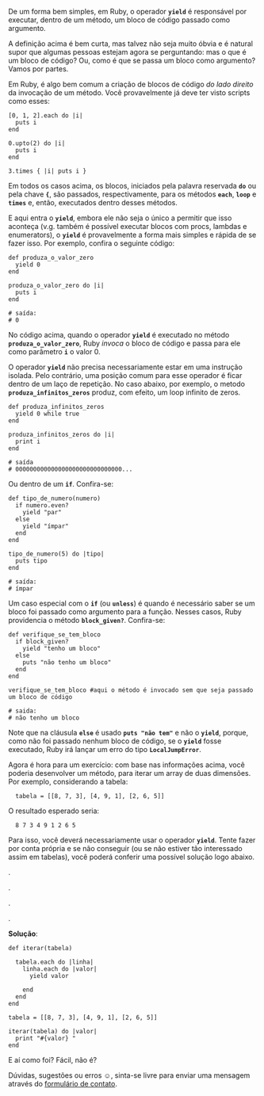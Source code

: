 De um forma bem simples, em Ruby, o operador **`yield`** é responsável por executar, dentro de um método, um bloco de código passado como argumento.

A definição acima é bem curta, mas talvez não seja muito óbvia e é natural supor que algumas pessoas estejam agora se perguntando: mas o que é um bloco de código? Ou, como é que se passa um bloco como argumento? Vamos por partes. 

Em Ruby, é algo bem comum a criação de blocos de código _do lado direito_ da invocação de um método. Você provavelmente já deve ter visto scripts como esses:

```
[0, 1, 2].each do |i|
  puts i
end

0.upto(2) do |i|
  puts i
end

3.times { |i| puts i }

```

Em todos os casos acima, os blocos, iniciados pela palavra reservada **`do`** ou pela chave **`{`**, são passados, respectivamente, para os métodos **`each`**, **`loop`** e **`times`** e, então, executados dentro desses métodos.

E aqui entra o **`yield`**, embora ele não seja o único a permitir que isso aconteça (v.g. também é possível executar blocos com procs, lambdas e enumerators), o **`yield`** é provavelmente a forma mais simples e rápida de se fazer isso. Por exemplo, confira o seguinte código:

```
def produza_o_valor_zero
  yield 0    
end

produza_o_valor_zero do |i|
  puts i
end

# saída:
# 0  
```

No código acima, quando o operador **`yield`** é executado no método **`produza_o_valor_zero`**, Ruby _invoca_ o bloco de código e passa para ele como parâmetro **`i`** o valor 0.

O operador **`yield`** não precisa necessariamente estar em uma instrução isolada. Pelo contrário, uma posição comum para esse operador é ficar dentro de um laço de repetição. No caso abaixo, por exemplo, o metodo **`produza_infinitos_zeros`** produz, com efeito, um loop infinito de zeros.

```
def produza_infinitos_zeros 
  yield 0 while true
end

produza_infinitos_zeros do |i|
  print i
end

# saída
# 000000000000000000000000000000...
```

Ou dentro de um **`if`**. Confira-se:

```
def tipo_de_numero(numero)
  if numero.even?
    yield "par"
  else
    yield "ímpar"
  end
end

tipo_de_numero(5) do |tipo|
  puts tipo
end

# saída:
# ímpar
```

Um caso especial com o **`if`** (ou **`unless`**) é quando é necessário saber se um bloco foi passado como argumento para a função. Nesses casos, Ruby providencia o método **`block_given?`**. Confira-se:

```
def verifique_se_tem_bloco
  if block_given?
    yield "tenho um bloco"
  else
    puts "não tenho um bloco"
  end
end

verifique_se_tem_bloco #aqui o método é invocado sem que seja passado um bloco de código

# saida:
# não tenho um bloco
```

Note que na cláusula **`else`** é usado **`puts "não tem"`** e não o **`yield`**, porque, como não foi passado nenhum bloco de código, se o **`yield`** fosse executado, Ruby irá lançar um erro do tipo **`LocalJumpError`**.

Agora é hora para um exercício: com base nas informações acima, você poderia desenvolver um método, para iterar um array de duas dimensões. Por exemplo, considerando a tabela:

```
  tabela = [[8, 7, 3], [4, 9, 1], [2, 6, 5]]
```

O resultado esperado seria:

```
  8 7 3 4 9 1 2 6 5
```

Para isso, você deverá necessariamente usar o operador **`yield`**. Tente fazer por conta própria e se não conseguir (ou se não estiver tão interessado assim em tabelas), você poderá conferir uma possível solução logo abaixo.

.

.

.

.

**Solução**:

```
def iterar(tabela) 
    
  tabela.each do |linha|
    linha.each do |valor|
      yield valor

    end
  end
end

tabela = [[8, 7, 3], [4, 9, 1], [2, 6, 5]]

iterar(tabela) do |valor|
  print "#{valor} "
end
```

E aí como foi? Fácil, não é?

Dúvidas, sugestões ou erros ☺, sinta-se livre para enviar uma mensagem através do [formulário de contato](#contato).  